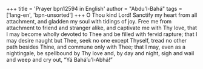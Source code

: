 +++
title = 'Prayer bpn12594 in English'
author = "Abdu'l-Bahá"
tags = ['lang-en', 'bpn-unsorted']
+++
O Thou kind Lord!  Sanctify my heart from all attachment, and gladden my soul with tidings of joy.  Free me from attachment to friend and stranger alike, and captivate me with Thy love, that I may become wholly devoted to Thee and be filled with fervid rapture; that I may desire naught but Thee, seek no one except Thyself, tread no other path besides Thine, and commune only with Thee; that I may, even as a nightingale, be spellbound by Thy love and, by day and night, sigh and wail and weep and cry out, “Yá Bahá’u’l-Abhá!”
